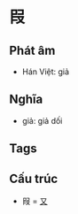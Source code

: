 # 叚

## Phát âm
* Hán Việt: giả

## Nghĩa
* giả: giả dối

## Tags


## Cấu trúc
* 叚 = [又](又.md)

<script>window.HANZI_FIELD='叚';</script>